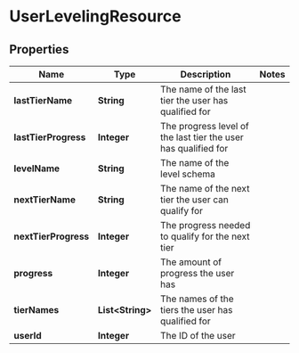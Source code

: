 
# UserLevelingResource

## Properties
Name | Type | Description | Notes
------------ | ------------- | ------------- | -------------
**lastTierName** | **String** | The name of the last tier the user has qualified for | 
**lastTierProgress** | **Integer** | The progress level of the last tier the user has qualified for | 
**levelName** | **String** | The name of the level schema | 
**nextTierName** | **String** | The name of the next tier the user can qualify for | 
**nextTierProgress** | **Integer** | The progress needed to qualify for the next tier | 
**progress** | **Integer** | The amount of progress the user has | 
**tierNames** | **List&lt;String&gt;** | The names of the tiers the user has qualified for | 
**userId** | **Integer** | The ID of the user | 



